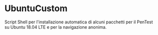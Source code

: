 # UbuntuCustom
Script Shell per l'installazione automatica di alcuni pacchetti per il PenTest su Ubuntu 18.04 LTE e per la navigazione anonima.
